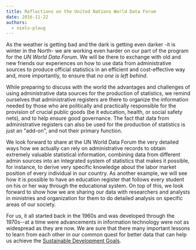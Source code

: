 ```yaml
---
title: Reflections on the United Nations World Data Forum
date: 2016-11-22
authors:
  - niels-ploug
---
```


As the weather is getting bad and the dark is getting even darker -it is winter
in the North- we are working even harder on our part of the program for the _UN
World Data Forum_. We will be there to exchange with old and new friends our
experiences on how to use data from administrative sources to produce official
statistics in an efficient and cost-effective way and, more importantly, to
ensure that _no one is left behind_.

While preparing to discuss with the world the advantages and challenges of using
administrative data sources for the production of statistics, we remind
ourselves that administrative registers are there to organize the information
needed by those who are politically and practically responsible for the
provision of crucial public goods (be it education, health, or social safety
nets), and to help ensure good governance. The fact that data from
administrative registers can also be used for the production of statistics is
just an "add-on", and not their primary function.

We look forward to share at the UN World Data Forum the very detailed ways how
we actually can rely on administrative records to obtain extremely valuable
statistical information, combining data from different admin sources into an
integrated system of statistics that makes it possible, for instance, to derive
very specific knowledge about the labor market position of every individual in
our country. As another example, we will see how it is possible to have an
education register that follows every student on his or her way through the
educational system. On top of this, we look forward to show how we are sharing
our data with researchers and analysts in ministries and organization for them
to do detailed analysis on specific areas of our society.

For us, it all started back in the 1960s and was developed through the 1970s--at
a time were advancements in information technology were not as widespread as
they are now. We are sure that there many important lessons to learn from each
other in our common quest for better data that can help us achieve the
[Sustainable Development Goals](https://sustainabledevelopment.un.org/sdgs).
